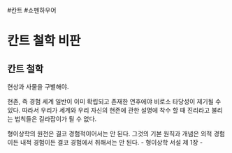 #칸트 #쇼펜하우어

# 칸트 철학 비판

## 칸트 철학

현상과 사물을 구별해야.

현존, 즉 경험 세계 일반이 이미 확립되고 존재한 연후에야 비로소 타당성이 제기될 수 있다. 따라서 우리가 세계와 우리 자신의 현존에 관한 설명에 착수 할 때 진리라고 불리는 법칙들은 길라잡이가 될 수 없다.

형이상학의 원천은 결코 경험적이어서는 안 된다. 그것의 기본 원칙과 개념은 외적 경험이든 내적 경험이든 결코 경험에서 취해서는 안 된다. - 형이상학 서설 제 1장 -
